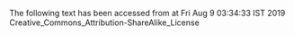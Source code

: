The following text has been accessed from at Fri Aug 9 03:34:33 IST 2019
Creative_Commons_Attribution-ShareAlike_License

